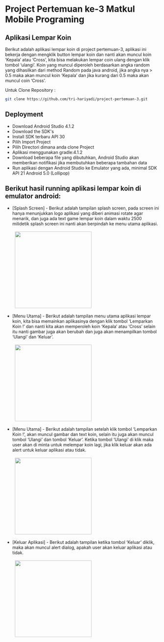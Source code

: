 # Project Pertemuan ke-3 Matkul Mobile Programing
## Aplikasi Lempar Koin

Berikut adalah aplikasi lempar koin di project pertemuan-3, aplikasi ini bekerja dengan mengklik button lempar koin dan nanti akan muncul koin ‘Kepala’ atau ‘Cross’, kita bisa melakukan lempar coin ulang dengan klik tombol ‘ulangi’. Koin yang muncul diperoleh berdasarkan angka random yang dihasilkan dari method Random pada java android, jika angka nya > 0.5 maka akan muncul koin ‘Kepala’ dan jika kurang dari 0.5 maka akan muncul coin ‘Cross’.
<br/>

Untuk Clone Repository :
```sh
git clone https://github.com/tri-hariyadi/project-pertemuan-3.git
```

## Deployment
- Download Android Studio 4.1.2
- Download the SDK's
- Install SDK terbaru API 30
- Pilih Import Project
- Pilih Directori dimana anda clone Project
- Aplikasi menggunakan gradle:4.1.2
- Download beberapa file yang dibutuhkan, Android Studio akan memberikan notifikasi jika membutuhkan beberapa tambahan data
- Run aplikasi dengan Android Studio ke Emulator yang ada, minimal SDK API 21 Android 5.0 (Lollipop)

## Berikut hasil running aplikasi lempar koin di emulator android:

- [Splash Screen] - Berikut adalah tampilan splash screen, pada screen ini hanya menunjukkan logo aplikasi
yang diberi animasi rotate agar menarik, dan juga ada text game lempar koin dalam waktu 2500 milidetik splash screen ini nanti akan berpindah ke menu utama aplikasi.<br/><br/>
&nbsp;&nbsp;<img src="https://raw.githubusercontent.com/tri-hariyadi/project-pertemuan-3/master/images/ss1.png" width="250"> <br/>

- [Menu Utama] - Berikut adalah tampilan menu utama aplikasi lempar koin, kita bisa memainkan aplikasinya dengan klik tombol ‘Lemparkan Koin !’ dan nanti kita akan memperoleh koin ‘Kepala’ atau ‘Cross’ selain itu nanti gambar juga akan berubah dan juga akan menampilkan tombol ‘Ulangi’ dan ‘Keluar’.<br/><br/>
&nbsp;&nbsp;<img src="https://raw.githubusercontent.com/tri-hariyadi/project-pertemuan-3/master/images/ss2.png" width="250"> <br/>

- [Menu Utama] - Berikut adalah tampilan setelah klik tombol ‘Lemparkan Koin !’, akan muncul gambar dan text koin, selain itu juga akan muncul tombol ‘Ulangi’ dan tombol ‘Keluar’. Ketika tombol ‘Ulangi’ di klik maka user akan di minta untuk melempar koin lagi, jika klik keluar akan ada alert untuk keluar aplikasi atau tidak.<br/><br/>
&nbsp;&nbsp;<img src="https://raw.githubusercontent.com/tri-hariyadi/project-pertemuan-3/master/images/ss3.png" width="250"> <br/>

- [Keluar Aplikasi] - Berikut adalah tampilan ketika tombol ‘Keluar’ diklik, maka akan muncul alert dialog, apakah user akan keluar aplikasi atau tidak.<br/><br/>
&nbsp;&nbsp;<img src="https://raw.githubusercontent.com/tri-hariyadi/project-pertemuan-3/master/images/ss4.png" width="250"> <br/><br/>
